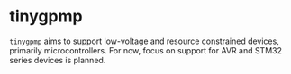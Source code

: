 # tinygpmp

`tinygpmp` aims to support low-voltage and resource constrained devices,
primarily microcontrollers. For now, focus on support for AVR and STM32
series devices is planned.
